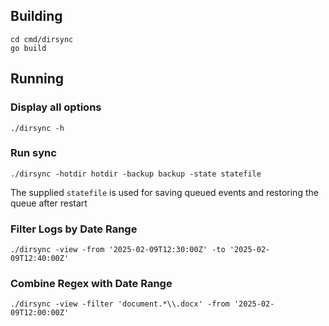 ## Building

	cd cmd/dirsync
	go build

## Running

### Display all options

	./dirsync -h

### Run sync

	./dirsync -hotdir hotdir -backup backup -state statefile

The supplied `statefile` is used for saving queued events and restoring the queue after restart

### Filter Logs by Date Range

	./dirsync -view -from '2025-02-09T12:30:00Z' -to '2025-02-09T12:40:00Z'

### Combine Regex with Date Range

	./dirsync -view -filter 'document.*\\.docx' -from '2025-02-09T12:00:00Z'

